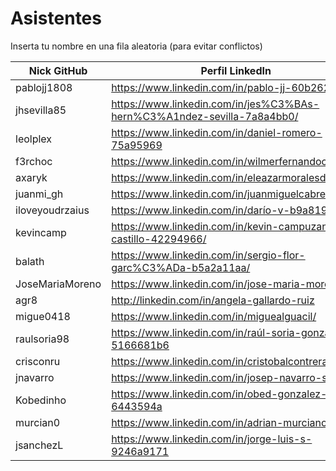# Asistentes

Inserta tu nombre en una fila aleatoria (para evitar conflictos)

| Nick GitHub     | Perfil LinkedIn                                                        |
|-----------------|------------------------------------------------------------------------|
| pablojj1808     | https://www.linkedin.com/in/pablo-jj-60b262132/                        |
| jhsevilla85     | https://www.linkedin.com/in/jes%C3%BAs-hern%C3%A1ndez-sevilla-7a8a4bb0/|
| leolplex        |  https://www.linkedin.com/in/daniel-romero-75a95969                    |
| f3rchoc         | https://www.linkedin.com/in/wilmerfernandocaiza/                       |
| axaryk          | https://www.linkedin.com/in/eleazarmoralesdiaz/                        |
| juanmi_gh       | https://www.linkedin.com/in/juanmiguelcabrera/                         |
| iloveyoudrzaius | https://www.linkedin.com/in/darío-v-b9a819113                          |
| kevincamp       | https://www.linkedin.com/in/kevin-campuzano-castillo-42294966/         |
| balath          | https://www.linkedin.com/in/sergio-flor-garc%C3%ADa-b5a2a11aa/         |
| JoseMariaMoreno | https://www.linkedin.com/in/jose-maria-moreno/                         |
| agr8            | http://linkedin.com/in/angela-gallardo-ruiz                            |
| migue0418       | https://www.linkedin.com/in/miguealguacil/                             |
| raulsoria98     | https://www.linkedin.com/in/raúl-soria-gonzález-5166681b6              |
| crisconru       | https://www.linkedin.com/in/cristobalcontrerasrubio/                   |
| jnavarro        | https://www.linkedin.com/in/josep-navarro-soriano/                     |
| Kobedinho	      | https://www.linkedin.com/in/obed-gonzalez-6443594a			               |
| murcian0        | https://www.linkedin.com/in/adrian-murciano/                           |
| jsanchezL	      | https://www.linkedin.com/in/jorge-luis-s-9246a9171		                 |
